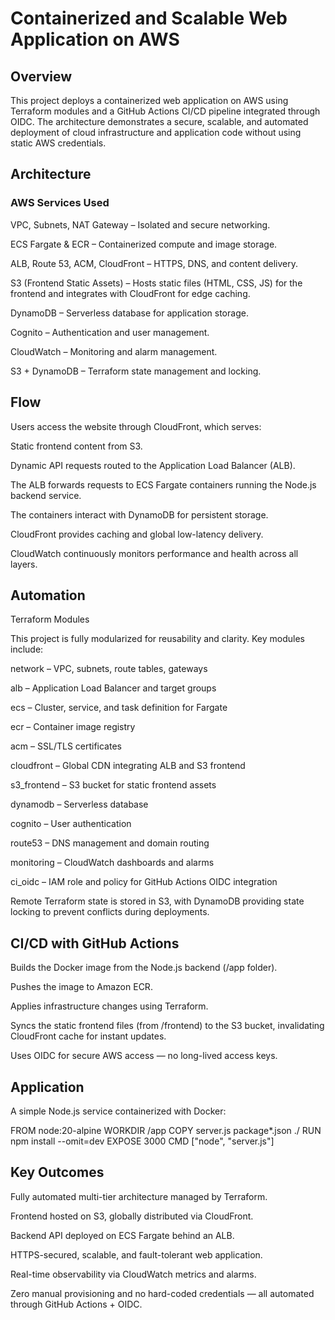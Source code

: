 # Containerized and Scalable Web Application on AWS
## Overview

This project deploys a containerized web application on AWS using Terraform modules and a GitHub Actions CI/CD pipeline integrated through OIDC.
The architecture demonstrates a secure, scalable, and automated deployment of cloud infrastructure and application code without using static AWS credentials.

## Architecture
### AWS Services Used

VPC, Subnets, NAT Gateway – Isolated and secure networking.

ECS Fargate & ECR – Containerized compute and image storage.

ALB, Route 53, ACM, CloudFront – HTTPS, DNS, and content delivery.

S3 (Frontend Static Assets) – Hosts static files (HTML, CSS, JS) for the frontend and integrates with CloudFront for edge caching.

DynamoDB – Serverless database for application storage.

Cognito – Authentication and user management.

CloudWatch – Monitoring and alarm management.

S3 + DynamoDB – Terraform state management and locking.

## Flow

Users access the website through CloudFront, which serves:

Static frontend content from S3.

Dynamic API requests routed to the Application Load Balancer (ALB).

The ALB forwards requests to ECS Fargate containers running the Node.js backend service.

The containers interact with DynamoDB for persistent storage.

CloudFront provides caching and global low-latency delivery.

CloudWatch continuously monitors performance and health across all layers.

## Automation
Terraform Modules

This project is fully modularized for reusability and clarity. Key modules include:

network – VPC, subnets, route tables, gateways

alb – Application Load Balancer and target groups

ecs – Cluster, service, and task definition for Fargate

ecr – Container image registry

acm – SSL/TLS certificates

cloudfront – Global CDN integrating ALB and S3 frontend

s3_frontend – S3 bucket for static frontend assets

dynamodb – Serverless database

cognito – User authentication

route53 – DNS management and domain routing

monitoring – CloudWatch dashboards and alarms

ci_oidc – IAM role and policy for GitHub Actions OIDC integration

Remote Terraform state is stored in S3, with DynamoDB providing state locking to prevent conflicts during deployments.

## CI/CD with GitHub Actions

Builds the Docker image from the Node.js backend (/app folder).

Pushes the image to Amazon ECR.

Applies infrastructure changes using Terraform.

Syncs the static frontend files (from /frontend) to the S3 bucket, invalidating CloudFront cache for instant updates.

Uses OIDC for secure AWS access — no long-lived access keys.

## Application

A simple Node.js service containerized with Docker:

FROM node:20-alpine
WORKDIR /app
COPY server.js package*.json ./
RUN npm install --omit=dev
EXPOSE 3000
CMD ["node", "server.js"]

## Key Outcomes

Fully automated multi-tier architecture managed by Terraform.

Frontend hosted on S3, globally distributed via CloudFront.

Backend API deployed on ECS Fargate behind an ALB.

HTTPS-secured, scalable, and fault-tolerant web application.

Real-time observability via CloudWatch metrics and alarms.

Zero manual provisioning and no hard-coded credentials — all automated through GitHub Actions + OIDC.